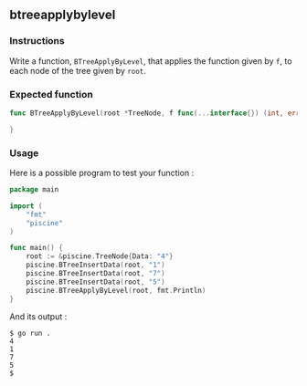 ## btreeapplybylevel

### Instructions

Write a function, `BTreeApplyByLevel`, that applies the function given by `f`, to each node of the tree given by `root`.

### Expected function

```go
func BTreeApplyByLevel(root *TreeNode, f func(...interface{}) (int, error))  {

}
```

### Usage

Here is a possible program to test your function :

```go
package main

import (
	"fmt"
	"piscine"
)

func main() {
	root := &piscine.TreeNode{Data: "4"}
	piscine.BTreeInsertData(root, "1")
	piscine.BTreeInsertData(root, "7")
	piscine.BTreeInsertData(root, "5")
	piscine.BTreeApplyByLevel(root, fmt.Println)
}
```

And its output :

```console
$ go run .
4
1
7
5
$
```

